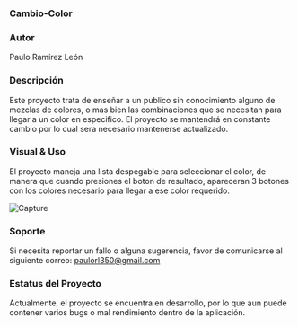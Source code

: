 ### Cambio-Color

### Autor
Paulo Ramírez León

### Descripción
Este proyecto trata de enseñar a un publico sin conocimiento alguno de mezclas de colores, o mas bien las combinaciones que se necesitan
para llegar a un color en especifico. El proyecto se mantendrá en constante cambio por lo cual sera necesario mantenerse actualizado.

### Visual & Uso
El proyecto maneja una lista despegable para seleccionar el color, de manera que cuando presiones el boton de resultado, apareceran 
3 botones con los colores necesario para llegar a ese color requerido.

![Capture](https://user-images.githubusercontent.com/48166668/67256923-5a33ba80-f43e-11e9-9624-4b46411fde4b.JPG)

### Soporte
Si necesita reportar un fallo o alguna sugerencia, favor de comunicarse al siguiente correo: paulorl350@gmail.com

### Estatus del Proyecto
Actualmente, el proyecto se encuentra en desarrollo, por lo que aun puede contener varios bugs o mal rendimiento dentro de la aplicación.
